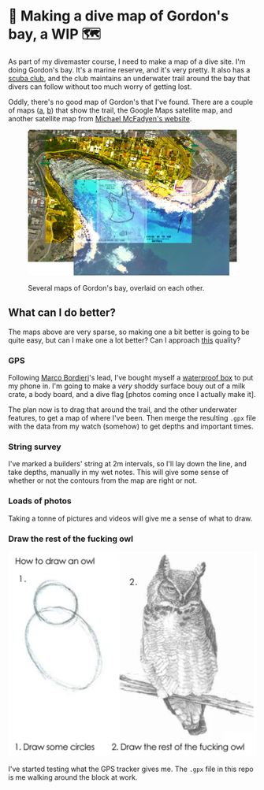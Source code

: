 # 📌 Making a dive map of Gordon's bay, a WIP 🗺

As part of my divemaster course, I need to make a map of a dive site. I'm doing Gordon's bay. It's a marine reserve, and it's very pretty. It also has a [scuba club](https://www.gordonsbayscubadiving.com/), and the club maintains an underwater trail around the bay that divers can follow without too much worry of getting lost.

Oddly, there's no good map of Gordon's that I've found. There are a couple of maps ([a](https://www.gordonsbayscubadiving.com/trail.html), [b](https://www.viz.net.au/maps-of-shore-dive-sites/gordons-bay)) that show the trail, the Google Maps satellite map, and another satellite map from [Michael McFadyen's website](https://www.michaelmcfadyenscuba.info/viewpage.php?page_id=282).

<figure>

![Several maps of Gordon's bay, overlaid on each other](gordons_early_stage.PNG)

<figcaption>Several maps of Gordon's bay, overlaid on each other.</figcaption>

</figure>

## What can I do better?

The maps above are very sparse, so making one a bit better is going to be quite easy, but can I make one a lot better? Can I approach [this](https://www.viz.net.au/maps-of-shore-dive-sites/bare-island) quality?

### GPS

Following [Marco Bordieri](https://www.viz.net.au/do-it-yourself/a-surfaceable-gps)'s lead, I've bought myself a [waterproof box](https://www.anacondastores.com/fishing/fishing-storage/tackle-boxes/plano-guide-series-1450-waterproof-case/90038539) to put my phone in. I'm going to make a _very_ shoddy surface bouy out of a milk crate, a body board, and a dive flag [photos coming once I actually make it].

The plan now is to drag that around the trail, and the other underwater features, to get a map of where I've been. Then merge the resulting `.gpx` file with the data from my watch (somehow) to get depths and important times.

### String survey

I've marked a builders' string at 2m intervals, so I'll lay down the line, and take depths, manually in my wet notes. This will give some sense of whether or not the contours from the map are right or not.

### Loads of photos

Taking a tonne of pictures and videos will give me a sense of what to draw.

### Draw the rest of the fucking owl

![Instructions for drawing an owl](owl.png)

I've started testing what the GPS tracker gives me. The `.gpx` file in this repo is me walking around the block at work.
